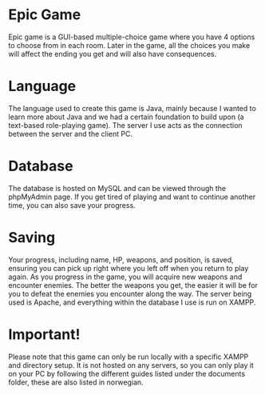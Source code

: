 # Epic Game
Epic game is a GUI-based multiple-choice game where you have 4 options to choose from in each room. Later in the game, all the choices you make will affect the ending you get and will also have consequences. 
# Language
The language used to create this game is Java, mainly because I wanted to learn more about Java and we had a certain foundation to build upon (a text-based role-playing game). The server I use acts as the connection between the server and the client PC. 
# Database
The database is hosted on MySQL and can be viewed through the phpMyAdmin page. If you get tired of playing and want to continue another time, you can also save your progress. 
# Saving
Your progress, including name, HP, weapons, and position, is saved, ensuring you can pick up right where you left off when you return to play again. As you progress in the game, you will acquire new weapons and encounter enemies.
The better the weapons you get, the easier it will be for you to defeat the enemies you encounter along the way. The server being used is Apache, and everything within the database I use is run on XAMPP.

# Important!
Please note that this game can only be run locally with a specific XAMPP and directory setup. It is not hosted on any servers, so you can only play it on your PC by following the different guides listed under the documents folder, these are also listed in norwegian.
